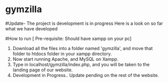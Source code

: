 # gymzilla

#Update-
The project is development is in progress
Here is a look on so far what we have developed

#How to run
[ Pre-requisite: Should have xampp on your pc]
1. Download all the files into a folder named 'gymzilla', and move that folder to htdocs folder in your xampp directory.
2. Now start running Apache, and MySQL on Xampp.
3. Type in localhost/gymzilla/index.php, and you will be taken to the landing page of our website.
4. Development in Progress.. Update pending on the rest of the website.
